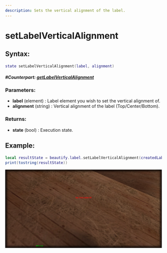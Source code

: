 ```yaml
---
description: Sets the vertical alignment of the label.
---
```


# setLabelVerticalAlignment

## **Syntax:**

```lua
state setLabelVerticalAlignment(label, alignment)
```

#### _**\#Counterpart:**_ [_**getLabelVerticalAlignment**_](getlabelverticalalignment.md)

### **Parameters:**

* **label** \(element\) : Label element you wish to set the vertical alignment of.
* **alignment** \(string\) : Vertical alignment of the label \(Top/Center/Bottom\).

### **Returns:**

* **state** \(bool\) : Execution state.

## **Example:**

```lua
local resultState = beautify.label.setLabelVerticalAlignment(createdLabel, "center")
print(tostring(resultState))
```

![](../../.gitbook/assets/setlabelverticalalignment.png)
